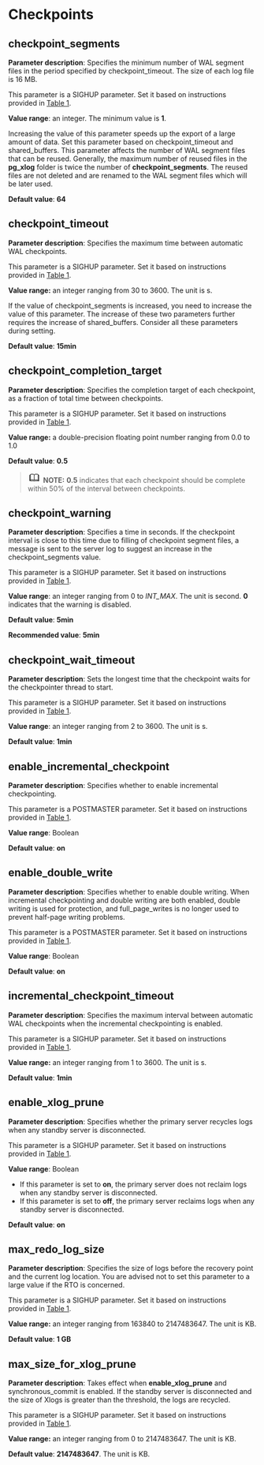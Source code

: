 # Checkpoints<a name="EN-US_TOPIC_0289900150"></a>

## checkpoint\_segments<a name="en-us_topic_0283137153_en-us_topic_0237124708_en-us_topic_0059778936_sbadc77895e6643b882a5e7557e405373"></a>

**Parameter description**: Specifies the minimum number of WAL segment files in the period specified by  checkpoint\_timeout. The size of each log file is 16 MB.

This parameter is a SIGHUP parameter. Set it based on instructions provided in [Table 1](resetting-parameters.md#en-us_topic_0237121562_en-us_topic_0059777490_t91a6f212010f4503b24d7943aed6d846).

**Value range**: an integer. The minimum value is  **1**.

Increasing the value of this parameter speeds up the export of a large amount of data. Set this parameter based on  checkpoint\_timeout and  shared\_buffers. This parameter affects the number of WAL segment files that can be reused. Generally, the maximum number of reused files in the  **pg\_xlog**  folder is twice the number of  **checkpoint\_segments**. The reused files are not deleted and are renamed to the WAL segment files which will be later used.

**Default value**:  **64**

## checkpoint\_timeout<a name="en-us_topic_0283137153_en-us_topic_0237124708_en-us_topic_0059778936_s880baa9f9b594980afbbe95fb8a77182"></a>

**Parameter description**: Specifies the maximum time between automatic WAL checkpoints.

This parameter is a SIGHUP parameter. Set it based on instructions provided in  [Table 1](resetting-parameters.md#en-us_topic_0237121562_en-us_topic_0059777490_t91a6f212010f4503b24d7943aed6d846).

**Value range:**  an integer ranging from 30 to 3600. The unit is s.

If the value of  checkpoint\_segments  is increased, you need to increase the value of this parameter. The increase of these two parameters further requires the increase of  shared\_buffers. Consider all these parameters during setting.

**Default value**:  **15min**

## checkpoint\_completion\_target<a name="en-us_topic_0283137153_en-us_topic_0237124708_en-us_topic_0059778936_sd67ca552ee804a42b3db43f6f376fe4a"></a>

**Parameter description**: Specifies the completion target of each checkpoint, as a fraction of total time between checkpoints.

This parameter is a SIGHUP parameter. Set it based on instructions provided in [Table 1](resetting-parameters.md#en-us_topic_0237121562_en-us_topic_0059777490_t91a6f212010f4503b24d7943aed6d846).

**Value range:**  a double-precision floating point number ranging from 0.0 to 1.0

**Default value**:  **0.5**

>![](public_sys-resources/icon-note.gif) **NOTE:** 
>**0.5**  indicates that each checkpoint should be complete within 50% of the interval between checkpoints.

## checkpoint\_warning<a name="en-us_topic_0283137153_en-us_topic_0237124708_en-us_topic_0059778936_sde87a0cc424e4ff9afa70fda4a02c6b5"></a>

**Parameter description**: Specifies a time in seconds. If the checkpoint interval is close to this time due to filling of checkpoint segment files, a message is sent to the server log to suggest an increase in the  checkpoint\_segments  value.

This parameter is a SIGHUP parameter. Set it based on instructions provided in  [Table 1](resetting-parameters.md#en-us_topic_0237121562_en-us_topic_0059777490_t91a6f212010f4503b24d7943aed6d846).

**Value range**: an integer ranging from 0 to  _INT\_MAX_. The unit is second.  **0**  indicates that the warning is disabled.

**Default value**:  **5min**

**Recommended value**:  **5min**

## checkpoint\_wait\_timeout<a name="en-us_topic_0283137153_en-us_topic_0237124708_en-us_topic_0059778936_sfbbbe9801ae243cd9a7e6aac0ba41825"></a>

**Parameter description**: Sets the longest time that the checkpoint waits for the checkpointer thread to start.

This parameter is a SIGHUP parameter. Set it based on instructions provided in  [Table 1](resetting-parameters.md#en-us_topic_0237121562_en-us_topic_0059777490_t91a6f212010f4503b24d7943aed6d846).

**Value range**: an integer ranging from 2 to 3600. The unit is s.

**Default value**:  **1min**

## enable\_incremental\_checkpoint<a name="en-us_topic_0283137153_en-us_topic_0237124708_section1574616132021"></a>

**Parameter description**: Specifies whether to enable incremental checkpointing.

This parameter is a POSTMASTER parameter. Set it based on instructions provided in  [Table 1](resetting-parameters.md#en-us_topic_0237121562_en-us_topic_0059777490_t91a6f212010f4503b24d7943aed6d846).

**Value range**: Boolean

**Default value**:  **on**

## enable\_double\_write<a name="en-us_topic_0283137153_en-us_topic_0237124708_section1127841614298"></a>

**Parameter description**: Specifies whether to enable double writing. When incremental checkpointing and double writing are both enabled, double writing is used for protection, and full\_page\_writes is no longer used to prevent half-page writing problems.

This parameter is a POSTMASTER parameter. Set it based on instructions provided in  [Table 1](resetting-parameters.md#en-us_topic_0237121562_en-us_topic_0059777490_t91a6f212010f4503b24d7943aed6d846).

**Value range**: Boolean

**Default value**:  **on**

## incremental\_checkpoint\_timeout<a name="en-us_topic_0283137153_en-us_topic_0237124708_section1932516619"></a>

**Parameter description**: Specifies the maximum interval between automatic WAL checkpoints when the incremental checkpointing is enabled.

This parameter is a SIGHUP parameter. Set it based on instructions provided in [Table 1](resetting-parameters.md#en-us_topic_0237121562_en-us_topic_0059777490_t91a6f212010f4503b24d7943aed6d846).

**Value range:**  an integer ranging from 1 to 3600. The unit is s.

**Default value**:  **1min**

## enable\_xlog\_prune<a name="en-us_topic_0283137153_en-us_topic_0237124708_section162792473463"></a>

**Parameter description**: Specifies whether the primary server recycles logs when any standby server is disconnected.

This parameter is a SIGHUP parameter. Set it based on instructions provided in [Table 1](resetting-parameters.md#en-us_topic_0237121562_en-us_topic_0059777490_t91a6f212010f4503b24d7943aed6d846).

**Value range**: Boolean

-   If this parameter is set to  **on**, the primary server does not reclaim logs when any standby server is disconnected.
-   If this parameter is set to  **off**, the primary server reclaims logs when any standby server is disconnected.

**Default value**:  **on**

## max\_redo\_log\_size<a name="en-us_topic_0283137153_section699875323120"></a>

**Parameter description**: Specifies the size of logs before the recovery point and the current log location. You are advised not to set this parameter to a large value if the RTO is concerned.

This parameter is a SIGHUP parameter. Set it based on instructions provided in  [Table 1](resetting-parameters.md#en-us_topic_0237121562_en-us_topic_0059777490_t91a6f212010f4503b24d7943aed6d846).

**Value range:**  an integer ranging from 163840 to 2147483647. The unit is KB.

**Default value**:  **1 GB**

## max\_size\_for\_xlog\_prune<a name="section6785753141714"></a>

**Parameter description**: Takes effect when  **enable\_xlog\_prune**  and synchronous_commit is enabled. If the standby server is disconnected and the size of Xlogs is greater than the threshold, the logs are recycled.

This parameter is a SIGHUP parameter. Set it based on instructions provided in [Table 1](resetting-parameters.md#en-us_topic_0237121562_en-us_topic_0059777490_t91a6f212010f4503b24d7943aed6d846).

**Value range:**  an integer ranging from 0 to 2147483647. The unit is KB.

**Default value**:  **2147483647**. The unit is KB.


